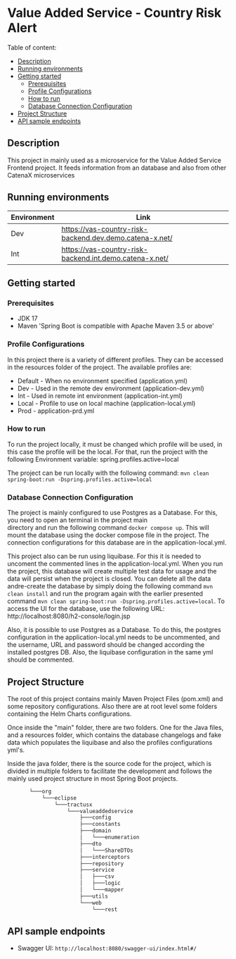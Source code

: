 # Value Added Service - Country Risk Alert

Table of content:

- [Description](#description)
- [Running environments](#running-environments)
- [Getting started](#Getting-started)
    - [Prerequisites](#Prerequisites)
    - [Profile Configurations](#Profile-Configurations)
    - [How to run](#How-to-run)
    - [Database Connection Configuration](#Database-Connection-Configuration)
- [Project Structure](#Project-Structure)
- [API sample endpoints](#API-sample-endpoints)
    

## Description

This project in mainly used as a microservice for the Value Added Service Frontend project. It feeds information from
an database and also from other CatenaX microservices

## Running environments

| Environment | Link                                                    |
|-------------|---------------------------------------------------------|
| Dev         | https://vas-country-risk-backend.dev.demo.catena-x.net/ |
| Int         | https://vas-country-risk-backend.int.demo.catena-x.net/ |

## Getting started

### Prerequisites

* JDK 17
* Maven 'Spring Boot is compatible with Apache Maven 3.5 or above'

### Profile Configurations

In this project there is a variety of different profiles. They can be accessed in the resources folder of the project. The available 
profiles are:

* Default - When no environment specified (application.yml)
* Dev - Used in the remote dev environment (application-dev.yml)
* Int - Used in remote int environment (application-int.yml)
* Local - Profile to use on local machine (application-local.yml)
* Prod - application-prd.yml

### How to run

To run the project locally, it must be changed which profile will be used, in this case the profile will be the local.
For that, run the project with the following Environment variable: spring.profiles.active=local

The project can be run locally with the following command: `mvn clean spring-boot:run -Dspring.profiles.active=local`

### Database Connection Configuration

The project is mainly configured to use Postgres as a Database. For this, you need to open an terminal in the project main  
directory and run the following command `docker compose up`. This will mount the database using the docker compose file 
in the project. The connection configurations for this database are in the application-local.yml.

This project also can be run using liquibase. For this it is needed to uncoment the commented lines in the application-local.yml.
When you run the project, this database will create multiple test data for usage and the data will persist when the project is closed. 
You can delete all the data andre-create the database by simply doing the following command `mvn clean install` and run the program again with the
earlier presented command `mvn clean spring-boot:run -Dspring.profiles.active=local`. To access the UI for the database,
use the following URL: http://localhost:8080/h2-console/login.jsp

Also, it is possible to use Postgres as a Database. To do this, the postgres configuration in the application-local.yml
needs to be uncommented, and the username, URL and password should be changed according the installed postgres DB. Also,
the liquibase configuration in the same yml should be commented.

## Project Structure

The root of this project contains mainly Maven Project Files (pom.xml) and some repository configurations. Also there are
at root level some folders containing the Helm Charts configurations.

Once inside the "main" folder, there are two folders. One for the Java files, and a resources folder, which contains the database
changelogs and fake data which populates the liquibase and also the profiles configurations yml's.

Inside the java folder, there is the source code for the project, which is divided in multiple folders to facilitate the development
and follows the mainly used project structure in most Spring Boot projects.

```sh
       └───org
           └───eclipse
               └───tractusx
                   └───valueaddedservice
                       ├───config
                       ├───constants
                       ├───domain
                       │   └───enumeration
                       ├───dto
                       │   └───ShareDTOs
                       ├───interceptors
                       ├───repository
                       ├───service
                       │   ├───csv
                       │   ├───logic
                       │   └───mapper
                       ├───utils
                       └───web
                           └───rest
```

## API sample endpoints

* Swagger UI: `http://localhost:8080/swagger-ui/index.html#/`
